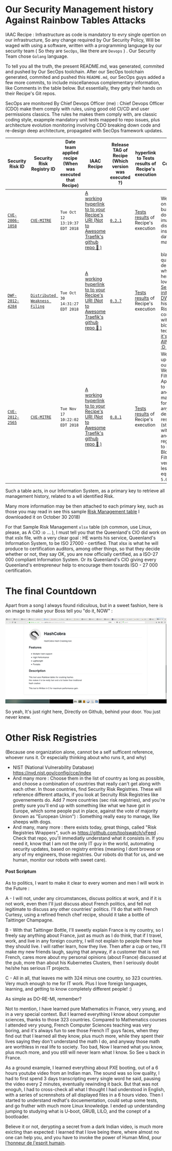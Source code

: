 # Our Security Management history Against Rainbow Tables Attacks

IAAC Recipe : Infrastructure as code is mandatory to evry single opertion on our infrastructure, So any change required by Our Security Policy, Will be waged with using a software, written with a programming language by our security  team ( So they are  `SecOps`, like there are `Devops` ) .
Our Security Team chose `Golang` language.

To tell you all the truth, the present README.md, was generated, commited and pushed by Our SecOps toolchain.
After our SecOps toolchain generated, commited and pushed this `README.md`, our SecOps guys added a few more commits, to include miscellaneous complementary information, like Comments in the table below.
But essentially, they  gety their hands on their Recipe's Git repos.

SecOps are monitored By  Chief Devops Officer (me) : Chief Devops Officer (CDO) make them comply with rules, using good old CI/CD and user permissions classics. The rules he makes them comply with, are classic coding style, exapmple mandatory unit tests mapped to repo issues, plus architecture evolution monitoring involving CDO breaking down code and re-design deep architecture, propagated with SecOps framework updates.


| Security Risk ID | Security Risk Registry ID |  Date team applied recipe (When was executed that Recipe) | IAAC Recipe | Release TAG of Recipe (Which version was executed ?) | hyperlink to Tests results of Recipe's execution | Comments |
| - | - | - | - | - | - | - |
| [`CVE-2006-1058`](https://cve.mitre.org/cgi-bin/cvename.cgi?name=CVE-2006-1058) | [`CVE-MITRE`](https://cve.mitre.org) | `Tue Oct 12 13:19:37 EDT 2018` | [A working hyperlink to to your Recipe's URI (Not to Awesome Traefik's github repo :100: )](https://github.com/containous/traefik/wiki/Awesome-Traefik)  | [`0.2.1`](#our-security-management-history-against-rainbow-tables-attacks) | [Tests results](#our-security-management-history-against-rainbow-tables-attacks) of Recipe's execution | We applied on our busybox docker images distribution inside our datacenter's marketplace |
| [`DWF-2012-4284`](https://cve.mitre.org/cgi-bin/cvename.cgi?name=CVE-2006-1058) | [`Distributed Weakness Filing`](https://github.com/distributedweaknessfiling/DWF-Documentation) | `Tue Oct 30 14:31:27 EDT 2018` | [A working hyperlink to to your Recipe's URI (Not to Awesome Traefik's github repo :100: )](https://github.com/containous/traefik/wiki/Awesome-Traefik)  | [`0.3.7`](#our-security-management-history-against-rainbow-tables-attacks) | [Tests results](#our-security-management-history-against-rainbow-tables-attacks) of Recipe's execution | blabla quickly describing what we did here  + We love [Kurt Seifried initiave with DWF's](https://github.com/distributedweaknessfiling/) , and his idea of A Risk Regisry conlidation with blockchain techniques, [it's AWESOME!! :D ](https://lwn.net/Articles/679315/) )  |
| [`CVE-2012-2565`](https://cve.mitre.org/cgi-bin/cvename.cgi?name=CVE-2012-2565) | [`CVE-MITRE`](https://cve.mitre.org) | `Tue Nov 17 10:22:02 EDT 2018` | [A working hyperlink to to your Recipe's URI (Not to Awesome Traefik's github repo :100: )](https://github.com/containous/traefik/wiki/Awesome-Traefik)  | [`0.8.1`](#our-security-management-history-against-rainbow-tables-attacks) | [Tests results](#our-security-management-history-against-rainbow-tables-attacks) of Recipe's execution | We upgraded our Bloxx Web Filtering Apppliances to 6.0.x , and  we made it forbidden to any dependency resolver (starting with docker and docker registries) to resolve Bloxx Web Filtering version to less or equal to `5.0.14`) | 

Such a table acts, in our Information System, as a primary key to retrieve all management history, related to a wll identified Risk.

Many more information may be then attached to each primary key, such as those you may read in see this sample [Risk Management table](https://github.com/Jean-Baptiste-Lasselle/the-traefik-experiment/raw/master/counter-measure-1/Sample-ISMS-Risk-Register.xlsx) I downloaded it on October 30 2018) 

For that Sample Risk Management `xlsx` table (oh common, use Linux, please, as A CIO :o ... ), I must tell you that the Queenland's CIO did work on that xslx file, with a very clear goal : HE wants his service, Queenland's Information System, to be ISO 27000 - certified. That xlsx is what he will produce to certification auditors, among other things, so that they decide whether or not, they say OK, you are now officially certified, as a ISO-27 000 compliant Information System.
Or its Queenland's CIO giving every Queenland's entrepreneur help to encourage them toxards ISO - 27 000 certification.



# The final Countdown

Apart from a song I always found ridiculous, but in a sweet fashion, here is on image to make your Boss tell you "do it, NOW"  :

![Do it Now](https://github.com/Jean-Baptiste-Lasselle/the-traefik-experiment/raw/master/counter-measure-1/Clipboard%20-%20October%2030%2C%202018%204_55%20PM.png)

So yeah, It's just right here, Directly on Github, behind your door.
You just never knew.


# Other Risk Registries

(Because one organization alone, cannot be a self sufficent reference, whoever runs it. Or especially thinking about who runs it, and why)

* NIST (National Vulnerability Database) https://nvd.nist.gov/config/cce/index
* And many more : Choose them in the list of country as long as possible, and choose a combination of countries that really can't get along with each other. In those countries, find Security Risk Registries. These will reference different attacks, if you look at Secruity Risk Registries like governements do. Add 7 more countries (sec risk registries), and you're pretty sure you'll end up with something like what we have got in Europe, which some people put in place, against the vote of majority (known as "European Union")  : Something really easy to manage, like sheeps with dogs.
* And many, many more : there exists today, great things, called "Risk Registries Wrappers", such as https://github.com/toolswatch/vFeed . Check that repo, you'll immediatly understand what it consists in. If you need it, know that I am not the only IT guy in the world, automating security updates, based on registry entries (meaning I dont browse or any of my engineers, those registries. Our robots do that for us, and we human, monitor our robots with sweet care).


#### Post Scriptum

As to politics, I want to make it clear to every women and men I will work in the Future : 

A - I will not, under any circumstances, discuss politics at work, and if it is not work, even then I'll just discuss about French politics, and fell  not legitimate to discuss any other countries' politics. I'll do that with French Curtesy, using a refined french chef recipe, should it take a bottle of Taittinger Champagne.  

B - With that Taittinger Bottle, I'll sweetly explain France is my country, so I freely say anything about France, just as much as I do think, that if I travel, work, and live in any foreign country, I will not explain to people there how they should live. I will rather learn, how they live. Then after a cup or two, I'll make my new friends laugh, saying that anyway, if a customer that is not French, cares more about my personal opinions (about France) discussed at the pub, more than about his Kubernetes Clusters, then I seriously doubt he/she has serious IT projects. 

C - All in all, that leaves me with 324 minus one country, so 323 countries. Very much enough to me for IT work. Plus I love foreign languages, learning, and getting to know completely different people! :) 

As simple as DO-RE-MI, remember? 

Not to mention, I have learned pure Mathematics in France, very young, and in a very special context. But I learned everything I know about computer sciences, thanks to those 323 countries. Compared to Mathematics courses I attended very young, French Computer Sciences teaching was very boring, and it's always fun to see those French IT guys faces, when they find out that I learned all they know, plus much more, while they spent their lives saying they don't understand the math I do, and anyway those math are worthless in real life to society.
Too bad, Now I learned what you know, plus much more, and you still will never learn what I know. 
So See u back in France.

As a ground example, I learned everything about PXE booting, out of a 6 hours youtube video from an Indian man. The sound was so low quality, I had to first spend 3 days transcripting every single word he said, pausing the video every 2 minutes, eventually rewinding it back. But that was not enoguh, I had to cross-check all what I thought I had understood in English, with a series of scrennshots of all displayed files in a 6 hours video. 
Then I started to understand redhat's docuementation, could setup some tests, and go fruther with much more Linux knowledge. I ended up understanding jumping to studying what is U-boot, GRUB, LILO, and the conept of a bootloader.

Believe it or not, derypting a secret from a dark Indian video, is much more exicting than expected: I learned that I love being there, where almost no one can help you, and you have to invoke the power of Human Mind, pour [l'honneur de l'esprit humain](https://unspod.unice.fr/video/4799-ja-dieudonne-pour-lhonneur-de-lesprit-humain-les-mathematiques-aujourdhui-apostrophe/).





